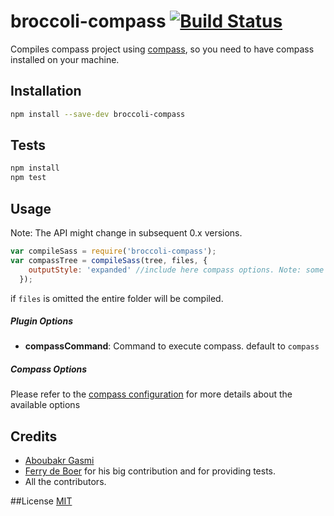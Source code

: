 
# broccoli-compass [![Build Status](https://travis-ci.org/g13013/broccoli-compass.svg?branch=refactor)](https://travis-ci.org/g13013/broccoli-compass)

Compiles compass project using [compass](https://github.com/chriseppstein/compass), so you need to have compass installed on your machine.

## Installation

```bash
npm install --save-dev broccoli-compass
```

## Tests

```bash
npm install
npm test
```

## Usage

Note: The API might change in subsequent 0.x versions.

```js
var compileSass = require('broccoli-compass');
var compassTree = compileSass(tree, files, {
    outputStyle: 'expanded' //include here compass options. Note: some options might be ignored as they are automatically filled
  });

```
if `files` is omitted the entire folder will be compiled.

##### Plugin Options

* **compassCommand**: Command to execute compass. default to `compass`

##### Compass Options

Please refer to the [compass configuration](http://compass-style.org/help/tutorials/configuration-reference/) for more details about the available options


## Credits
* [Aboubakr Gasmi](https://github.com/g13013)
* [Ferry de Boer](https://github.com/ferrydeboer) for his big contribution and for providing tests.
* All the contributors.

##License
[MIT](https://github.com/g13013/broccoli-compass/blob/master/LICENSE.md)
